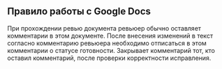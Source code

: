 ## Правило работы с Google Docs 

При прохождении ревью документа ревьюер обычно оставляет комментарии в этом документе. После внесения изменений в текст согласно комментарию ревьюера необходимо отписаться в этом комментарии о статусе готовности. Закрывает комментарий тот, кто оставил комментарий, после проверки корректности исправления.
